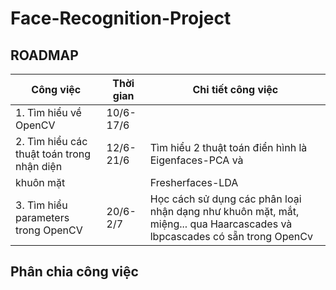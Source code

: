 # Face-Recognition-Project
## ROADMAP
|Công việc                                   |Thời gian|Chi tiết công việc                                   |
|--------------------------------------------|---------|-----------------------------------------------------|
|1. Tìm hiểu về OpenCV                       |10/6-17/6|                                                     |
|2. Tìm hiểu các thuật toán trong nhận diện  |12/6-21/6|Tìm hiểu 2 thuật toán điển hình là Eigenfaces-PCA và |
|khuôn mặt                                   |         |Fresherfaces-LDA                                     |
|3. Tìm hiểu parameters trong OpenCV|20/6-2/7|Học cách sử dụng các phân loại nhận dạng như khuôn mặt, mắt, miệng... qua Haarcascades và lbpcascades có sẵn trong OpenCv|
## Phân chia công việc
